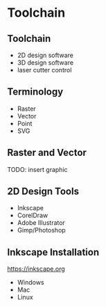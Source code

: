 # Toolchain


## Toolchain
* 2D design software
* 3D design software
* laser cutter control


## Terminology
* Raster
* Vector
* Point
* SVG


## Raster and Vector
TODO: insert graphic


## 2D Design Tools
* Inkscape
* CorelDraw
* Adobe Illustrator
* Gimp/Photoshop


## Inkscape Installation
https://inkscape.org

* Windows
* Mac
* Linux
